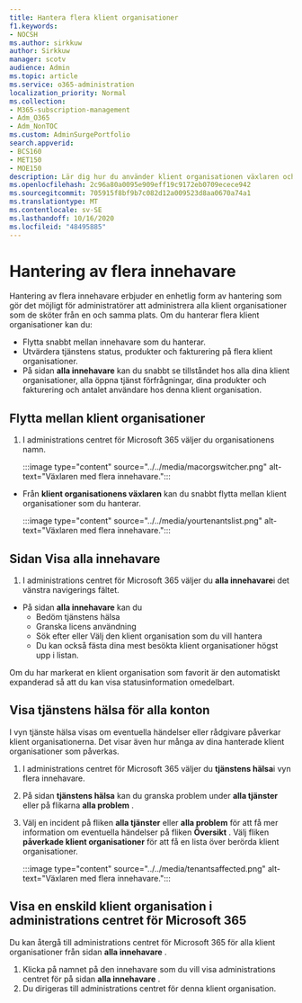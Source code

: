 ```yaml
---
title: Hantera flera klient organisationer
f1.keywords:
- NOCSH
ms.author: sirkkuw
author: Sirkkuw
manager: scotv
audience: Admin
ms.topic: article
ms.service: o365-administration
localization_priority: Normal
ms.collection:
- M365-subscription-management
- Adm_O365
- Adm_NonTOC
ms.custom: AdminSurgePortfolio
search.appverid:
- BCS160
- MET150
- MOE150
description: Lär dig hur du använder klient organisationen växlaren och om vyerna för flera innehavare.
ms.openlocfilehash: 2c96a80a0095e909eff19c9172eb0709ecece942
ms.sourcegitcommit: 705915f8bf9b7c082d12a009523d8aa0670a74a1
ms.translationtype: MT
ms.contentlocale: sv-SE
ms.lasthandoff: 10/16/2020
ms.locfileid: "48495885"
---
```

# <a name="multi-tenant-management"></a>Hantering av flera innehavare

Hantering av flera innehavare erbjuder en enhetlig form av hantering som gör det möjligt för administratörer att administrera alla klient organisationer som de sköter från en och samma plats. Om du hanterar flera klient organisationer kan du:

- Flytta snabbt mellan innehavare som du hanterar.
- Utvärdera tjänstens status, produkter och fakturering på flera klient organisationer.
- På sidan **alla innehavare** kan du snabbt se tillståndet hos alla dina klient organisationer, alla öppna tjänst förfrågningar, dina produkter och fakturering och antalet användare hos denna klient organisation.


## <a name="move-between-tenants"></a>Flytta mellan klient organisationer

1. I administrations centret för Microsoft 365 väljer du organisationens namn.

    :::image type="content" source="../../media/macorgswitcher.png" alt-text="Växlaren med flera innehavare.":::

- Från **klient organisationens växlaren** kan du snabbt flytta mellan klient organisationer som du hanterar.

    :::image type="content" source="../../media/yourtenantslist.png" alt-text="Växlaren med flera innehavare.":::

## <a name="view-all-tenants-page"></a>Sidan Visa alla innehavare

1. I administrations centret för Microsoft 365 väljer du **alla innehavare**i det vänstra navigerings fältet.
- På sidan **alla innehavare** kan du
  - Bedöm tjänstens hälsa
  - Granska licens användning
  - Sök efter eller Välj den klient organisation som du vill hantera
  - Du kan också fästa dina mest besökta klient organisationer högst upp i listan.


Om du har markerat en klient organisation som favorit är den automatiskt expanderad så att du kan visa statusinformation omedelbart.

## <a name="view-service-health-for-all-accounts"></a>Visa tjänstens hälsa för alla konton

I vyn tjänste hälsa visas om eventuella händelser eller rådgivare påverkar klient organisationerna. Det visar även hur många av dina hanterade klient organisationer som påverkas.

1. I administrations centret för Microsoft 365 väljer du **tjänstens hälsa**i vyn flera innehavare.
2. På sidan **tjänstens hälsa** kan du granska problem under **alla tjänster** eller på flikarna **alla problem** .
3. Välj en incident på fliken **alla tjänster** eller **alla problem** för att få mer information om eventuella händelser på fliken **Översikt** . Välj fliken **påverkade klient organisationer** för att få en lista över berörda klient organisationer.

    :::image type="content" source="../../media/tenantsaffected.png" alt-text="Växlaren med flera innehavare.":::

## <a name="view-a-single-tenant-in-the-microsoft-365-admin-center"></a>Visa en enskild klient organisation i administrations centret för Microsoft 365

Du kan återgå till administrations centret för Microsoft 365 för alla klient organisationer från sidan **alla innehavare** .

1. Klicka på namnet på den innehavare som du vill visa administrations centret för på sidan **alla innehavare** .
2. Du dirigeras till administrations centret för denna klient organisation.